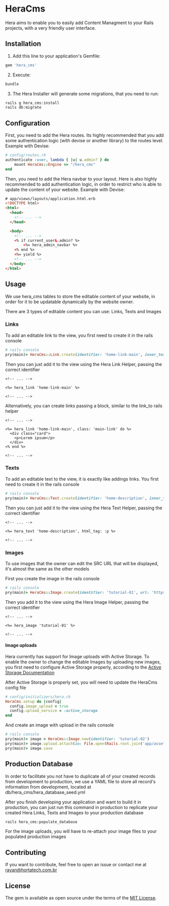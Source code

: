 # HeraCms

Hera aims to enable you to easily add Content Managment to your Rails projects, with a very friendly user interface.

## Installation

1. Add this line to your application's Gemfile:
```ruby 
gem 'hera_cms' 
```
2. Execute:
```bash
bundle
```

3. The Hera Installer will generate some migrations, that you need to run:
```bash
rails g hera_cms:install
rails db:migrate
```

## Configuration

First, you need to add the Hera routes. Its highly recommended that you add some authentication logic (with devise or another library) to the routes level. Example with Devise:

```ruby
# config/routes.rb
authenticate :user, lambda { |u| u.admin? } do
    mount HeraCms::Engine => "/hera_cms"
end

```

Then, you need to add the Hera navbar to your layout. Here is also highly recommended to add authentication logic, in order to restrict who is able to update the content of your website. Example with Devise:

```html
# app/views/layouts/application.html.erb
<!DOCTYPE html>
<html>
  <head>
    <!-- ... -->
  </head>

  <body>
    <!-- ... -->
    <% if current_user&.admin? %>
        <%= hera_admin_navbar %>
    <% end %>
    <%= yield %>
    <!-- ... -->
  </body>
</html>


```

## Usage
We use hera_cms tables to store the editable content of your website, in order for it to be updatable dynamically by the website owner.

There are 3 types of editable content you can use: Links, Texts and Images

### Links

To add an editable link to the view, you first need to create it in the rails console

```ruby
# rails console
pry(main)> HeraCms::Link.create(identifier: 'home-link-main', inner_text: "HortaTech", path: 'https://www.hortatech.com.br')

```

Then you can just add it to the view using the Hera Link Helper, passing the correct identifier

```erb
<!-- ... -->

<%= hera_link 'home-link-main' %>

<!-- ... -->

```

Alternatively, you can create links passing a block, similar to the link_to rails helper

```erb
<!-- ... -->

<%= hera_link 'home-link-main', class: 'main-link' do %>
  <div class="card">
    <p>Lorem ipsum</p>
  </div>
<% end %>

<!-- ... -->

```


### Texts

To add an editable text to the view, it is exactly like addings links. You first need to create it in the rails console

```ruby
# rails console
pry(main)> HeraCms::Text.create(identifier: 'home-description', inner_text: "These are not the droids you're looking for")

```

Then you can just add it to the view using the Hera Text Helper, passing the correct identifier

```erb
<!-- ... -->

<%= hera_text 'home-description', html_tag: :p %>

<!-- ... -->

```

### Images

To use images that the owner can edit the SRC URL that will be displayed, it's almost the same as the other models

First you create the image in the rails console

```ruby
# rails console
pry(main)> HeraCms::Image.create(identifier: 'tutorial-01', url: 'https://picsum.photos/200/300')

```

Then you add it to the view using the Hera Image Helper, passing the correct identifier

```erb
<!-- ... -->

<%= hera_image 'tutorial-01' %>

<!-- ... -->

```

#### Image uploads

Hera currently has support for Image uploads with Active Storage.
To enable the owner to change the editable Images by uploading new images, you first need to configure Active Storage properly, according to the [Active Storage Documentation](https://edgeguides.rubyonrails.org/active_storage_overview.html)

After Active Storage is properly set, you will need to update the HeraCms config file

```ruby
# config/initializers/hera.rb
HeraCms.setup do |config|
  config.image_upload = true
  config.upload_service = :active_storage
end

```

And create an image with upload in the rails console

```ruby
# rails console
pry(main)> image = HeraCms::Image.new(identifier: 'tutorial-02')
pry(main)> image.upload.attach(io: File.open(Rails.root.join('app/assets/images/logo.jpg')), filename: 'logo.jpg')
pry(main)> image.save
```

## Production Database

In order to facilitate you not have to duplicate all of your created records from development to production, we use a YAML file to store all record's information from development, located at db/hera_cms/hera_database_seed.yml

After you finish developing your application and want to build it in production, you can just run this command in production to replicate your created Hera Links, Texts and Images to your production database

```bash
rails hera_cms:populate_database
```

For the image uploads, you will have to re-attach your image files to your populated production images

## Contributing

If you want to contribute, feel free to open an issue or contact me at rayan@hortatech.com.br

## License
The gem is available as open source under the terms of the [MIT License](https://opensource.org/licenses/MIT).
